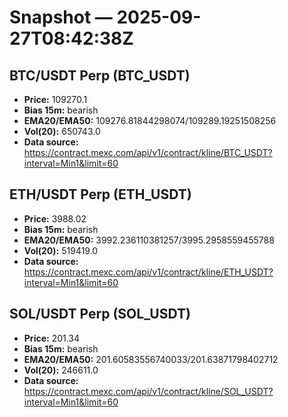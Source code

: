# Snapshot — 2025-09-27T08:42:38Z

## BTC/USDT Perp (BTC_USDT)
- **Price:** 109270.1
- **Bias 15m:** bearish
- **EMA20/EMA50:** 109276.81844298074/109289.19251508256
- **Vol(20):** 650743.0
- **Data source:** https://contract.mexc.com/api/v1/contract/kline/BTC_USDT?interval=Min1&limit=60

## ETH/USDT Perp (ETH_USDT)
- **Price:** 3988.02
- **Bias 15m:** bearish
- **EMA20/EMA50:** 3992.236110381257/3995.2958559455788
- **Vol(20):** 519419.0
- **Data source:** https://contract.mexc.com/api/v1/contract/kline/ETH_USDT?interval=Min1&limit=60

## SOL/USDT Perp (SOL_USDT)
- **Price:** 201.34
- **Bias 15m:** bearish
- **EMA20/EMA50:** 201.60583556740033/201.63871798402712
- **Vol(20):** 246611.0
- **Data source:** https://contract.mexc.com/api/v1/contract/kline/SOL_USDT?interval=Min1&limit=60
